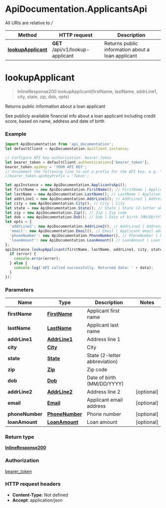 # ApiDocumentation.ApplicantsApi

All URIs are relative to */*

Method | HTTP request | Description
------------- | ------------- | -------------
[**lookupApplicant**](ApplicantsApi.md#lookupApplicant) | **GET** /api/v1/lookup-applicant | Returns public information about a loan applicant

<a name="lookupApplicant"></a>
# **lookupApplicant**
> InlineResponse200 lookupApplicant(firstName, lastName, addrLine1, city, state, zip, dob, opts)

Returns public information about a loan applicant

See publicly available financial info about a loan applicant including credit score, based on name, address and date of birth

### Example
```javascript
import ApiDocumentation from 'api_documentation';
let defaultClient = ApiDocumentation.ApiClient.instance;

// Configure API key authorization: bearer_token
let bearer_token = defaultClient.authentications['bearer_token'];
bearer_token.apiKey = 'YOUR API KEY';
// Uncomment the following line to set a prefix for the API key, e.g. "Token" (defaults to null)
//bearer_token.apiKeyPrefix = 'Token';

let apiInstance = new ApiDocumentation.ApplicantsApi();
let firstName = new ApiDocumentation.FirstName(); // FirstName | Applicant first name
let lastName = new ApiDocumentation.LastName(); // LastName | Applicant last name
let addrLine1 = new ApiDocumentation.AddrLine1(); // AddrLine1 | Address line 1
let city = new ApiDocumentation.City(); // City | City
let state = new ApiDocumentation.State(); // State | State (2-letter abbreviation)
let zip = new ApiDocumentation.Zip(); // Zip | Zip code
let dob = new ApiDocumentation.Dob(); // Dob | Date of birth (MM/DD/YYYY)
let opts = { 
  'addrLine2': new ApiDocumentation.AddrLine2(), // AddrLine2 | Address line 2
  'email': new ApiDocumentation.Email(), // Email | Applicant email address
  'phoneNumber': new ApiDocumentation.PhoneNumber(), // PhoneNumber | Phone number
  'loanAmount': new ApiDocumentation.LoanAmount() // LoanAmount | Loan amount
};
apiInstance.lookupApplicant(firstName, lastName, addrLine1, city, state, zip, dob, opts, (error, data, response) => {
  if (error) {
    console.error(error);
  } else {
    console.log('API called successfully. Returned data: ' + data);
  }
});
```

### Parameters

Name | Type | Description  | Notes
------------- | ------------- | ------------- | -------------
 **firstName** | [**FirstName**](.md)| Applicant first name | 
 **lastName** | [**LastName**](.md)| Applicant last name | 
 **addrLine1** | [**AddrLine1**](.md)| Address line 1 | 
 **city** | [**City**](.md)| City | 
 **state** | [**State**](.md)| State (2-letter abbreviation) | 
 **zip** | [**Zip**](.md)| Zip code | 
 **dob** | [**Dob**](.md)| Date of birth (MM/DD/YYYY) | 
 **addrLine2** | [**AddrLine2**](.md)| Address line 2 | [optional] 
 **email** | [**Email**](.md)| Applicant email address | [optional] 
 **phoneNumber** | [**PhoneNumber**](.md)| Phone number | [optional] 
 **loanAmount** | [**LoanAmount**](.md)| Loan amount | [optional] 

### Return type

[**InlineResponse200**](InlineResponse200.md)

### Authorization

[bearer_token](../README.md#bearer_token)

### HTTP request headers

 - **Content-Type**: Not defined
 - **Accept**: application/json

